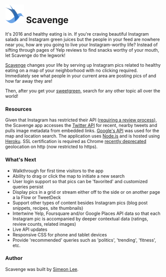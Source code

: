 # ![alt text][logo] Scavenge

It's 2016 and healthy eating is in. If you're craving beautiful Instagram salads and Instagram green juices but the people in your feed are nowhere near you, how are you going to live your Instagram-worthy life? Instead of sifting through pages of Yelp reviews to find snacks worthy of your mouth, let Scavenge do the legwork!

[Scavenge][site] changes your life by serving up Instagram pics related to healthy eating on a map of your neighborhood with no clicking required. Immediately see what people in your current area are posting pics of and how far away they are!

Then, after you get your [sweetgreen][sweetgreen], search for any other topic all over the world!

### Resources

Given that Instagram has restricted their API ([requiring a review process][instagram]), the Scavenge app accesses the [Twitter API][twitter] for recent, nearby tweets and pulls image metadata from embedded links. [Google's API][google] was used for the map and location search. The application uses [Node.js][node] and is hosted using [Heroku][heroku]. SSL certification is required as Chrome [recently deprecated][deprecated] geolocation on http (now restricted to https).

### What's Next

* Walkthrough for first time visitors to the app
* Ability to drag or click the map to initiate a new search
* User login support so that pics can be 'favorited' and customized queries persist
* Display pics in a grid or stream either off to the side or on another page a la Flow or TweetDeck
* Support other types of content besides Instagram pics (blog post snippets, recipes, site thumbnails)
* Intertwine Yelp, Foursquare and/or Google Places API data so that each Instagram pic is accompanied by deeper contextual data (ratings, review counts, related images)
* Live API updates
* Responsive CSS for phone and tablet devices
* Provide 'recommended' queries such as 'politics', 'trending', 'fitness', etc.

### Author

Scavenge was built by [Simeon Lee][linkedin].

[logo]: https://github.com/simeonlee/scavenge/blob/master/public/images/scavengebird%402x.png "Scavenge logo"
[site]: https://www.scavenge.io "Scavenge site"
[sweetgreen]: https://twitter.com/sweetgreen "sweetgreen twitter"
[instagram]: https://www.instagram.com/developer "Instagram API"
[twitter]: https://dev.twitter.com "Twitter API"
[google]: https://developers.google.com/maps "Google API"
[node]: https://nodejs.org "Node.js"
[heroku]: https://www.heroku.com "Heroku"
[deprecated]: https://developers.google.com/web/updates/2016/04/geolocation-on-secure-contexts-only "Deprecated"
[hackreactor]: http://www.hackreactor.com "Hack Reactor"
[linkedin]: https://www.linkedin.com/in/simeonhlee "LinkedIn profile"
